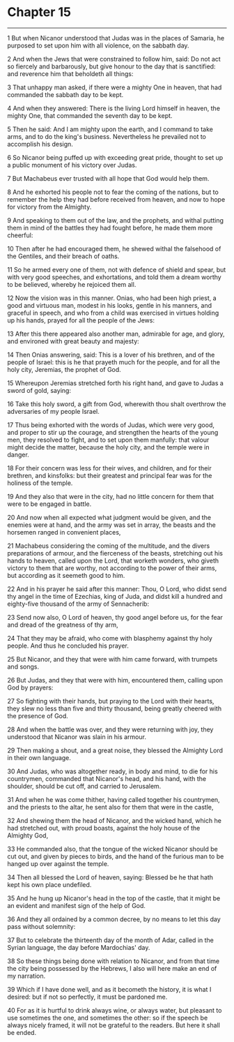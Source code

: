 # Chapter 15

***

1 But when Nicanor understood that Judas was in the places of Samaria, he purposed to set upon him with all violence, on the sabbath day.

2 And when the Jews that were constrained to follow him, said: Do not act so fiercely and barbarously, but give honour to the day that is sanctified: and reverence him that beholdeth all things:

3 That unhappy man asked, if there were a mighty One in heaven, that had commanded the sabbath day to be kept.

4 And when they answered: There is the living Lord himself in heaven, the mighty One, that commanded the seventh day to be kept.

5 Then he said: And I am mighty upon the earth, and I command to take arms, and to do the king's business. Nevertheless he prevailed not to accomplish his design.

6 So Nicanor being puffed up with exceeding great pride, thought to set up a public monument of his victory over Judas.

7 But Machabeus ever trusted with all hope that God would help them.

8 And he exhorted his people not to fear the coming of the nations, but to remember the help they had before received from heaven, and now to hope for victory from the Almighty.

9 And speaking to them out of the law, and the prophets, and withal putting them in mind of the battles they had fought before, he made them more cheerful:

10 Then after he had encouraged them, he shewed withal the falsehood of the Gentiles, and their breach of oaths.

11 So he armed every one of them, not with defence of shield and spear, but with very good speeches, and exhortations, and told them a dream worthy to be believed, whereby he rejoiced them all.

12 Now the vision was in this manner. Onias, who had been high priest, a good and virtuous man, modest in his looks, gentle in his manners, and graceful in speech, and who from a child was exercised in virtues holding up his hands, prayed for all the people of the Jews:

13 After this there appeared also another man, admirable for age, and glory, and environed with great beauty and majesty:

14 Then Onias answering, said: This is a lover of his brethren, and of the people of Israel: this is he that prayeth much for the people, and for all the holy city, Jeremias, the prophet of God.

15 Whereupon Jeremias stretched forth his right hand, and gave to Judas a sword of gold, saying:

16 Take this holy sword, a gift from God, wherewith thou shalt overthrow the adversaries of my people Israel.

17 Thus being exhorted with the words of Judas, which were very good, and proper to stir up the courage, and strengthen the hearts of the young men, they resolved to fight, and to set upon them manfully: that valour might decide the matter, because the holy city, and the temple were in danger.

18 For their concern was less for their wives, and children, and for their brethren, and kinsfolks: but their greatest and principal fear was for the holiness of the temple.

19 And they also that were in the city, had no little concern for them that were to be engaged in battle.

20 And now when all expected what judgment would be given, and the enemies were at hand, and the army was set in array, the beasts and the horsemen ranged in convenient places,

21 Machabeus considering the coming of the multitude, and the divers preparations of armour, and the fierceness of the beasts, stretching out his hands to heaven, called upon the Lord, that worketh wonders, who giveth victory to them that are worthy, not according to the power of their arms, but according as it seemeth good to him.

22 And in his prayer he said after this manner: Thou, O Lord, who didst send thy angel in the time of Ezechias, king of Juda, and didst kill a hundred and eighty-five thousand of the army of Sennacherib:

23 Send now also, O Lord of heaven, thy good angel before us, for the fear and dread of the greatness of thy arm,

24 That they may be afraid, who come with blasphemy against thy holy people. And thus he concluded his prayer.

25 But Nicanor, and they that were with him came forward, with trumpets and songs.

26 But Judas, and they that were with him, encountered them, calling upon God by prayers:

27 So fighting with their hands, but praying to the Lord with their hearts, they slew no less than five and thirty thousand, being greatly cheered with the presence of God.

28 And when the battle was over, and they were returning with joy, they understood that Nicanor was slain in his armour.

29 Then making a shout, and a great noise, they blessed the Almighty Lord in their own language.

30 And Judas, who was altogether ready, in body and mind, to die for his countrymen, commanded that Nicanor's head, and his hand, with the shoulder, should be cut off, and carried to Jerusalem.

31 And when he was come thither, having called together his countrymen, and the priests to the altar, he sent also for them that were in the castle,

32 And shewing them the head of Nicanor, and the wicked hand, which he had stretched out, with proud boasts, against the holy house of the Almighty God,

33 He commanded also, that the tongue of the wicked Nicanor should be cut out, and given by pieces to birds, and the hand of the furious man to be hanged up over against the temple.

34 Then all blessed the Lord of heaven, saying: Blessed be he that hath kept his own place undefiled.

35 And he hung up Nicanor's head in the top of the castle, that it might be an evident and manifest sign of the help of God.

36 And they all ordained by a common decree, by no means to let this day pass without solemnity:

37 But to celebrate the thirteenth day of the month of Adar, called in the Syrian language, the day before Mardochias' day.

38 So these things being done with relation to Nicanor, and from that time the city being possessed by the Hebrews, I also will here make an end of my narration.

39 Which if I have done well, and as it becometh the history, it is what I desired: but if not so perfectly, it must be pardoned me.

40 For as it is hurtful to drink always wine, or always water, but pleasant to use sometimes the one, and sometimes the other: so if the speech be always nicely framed, it will not be grateful to the readers. But here it shall be ended.

